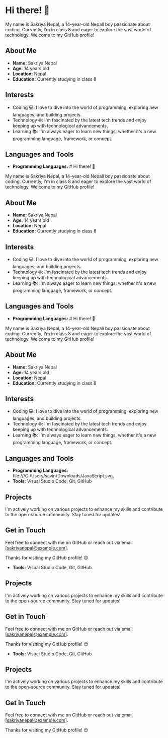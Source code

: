 # Hi there! 👋

My name is Sakriya Nepal, a 14-year-old Nepali boy passionate about coding. Currently, I'm in class 8 and eager to explore the vast world of technology. Welcome to my GitHub profile!

## About Me
- **Name:** Sakriya Nepal
- **Age:** 14 years old
- **Location:** Nepal
- **Education:** Currently studying in class 8

## Interests
- Coding 💻: I love to dive into the world of programming, exploring new languages, and building projects.
- Technology 🌐: I'm fascinated by the latest tech trends and enjoy keeping up with technological advancements.
- Learning 📚: I'm always eager to learn new things, whether it's a new programming language, framework, or concept.

## Languages and Tools
- **Programming Languages:** # Hi there! 👋

My name is Sakriya Nepal, a 14-year-old Nepali boy passionate about coding. Currently, I'm in class 8 and eager to explore the vast world of technology. Welcome to my GitHub profile!

## About Me
- **Name:** Sakriya Nepal
- **Age:** 14 years old
- **Location:** Nepal
- **Education:** Currently studying in class 8

## Interests
- Coding 💻: I love to dive into the world of programming, exploring new languages, and building projects.
- Technology 🌐: I'm fascinated by the latest tech trends and enjoy keeping up with technological advancements.
- Learning 📚: I'm always eager to learn new things, whether it's a new programming language, framework, or concept.

## Languages and Tools
- **Programming Languages:** # Hi there! 👋

My name is Sakriya Nepal, a 14-year-old Nepali boy passionate about coding. Currently, I'm in class 8 and eager to explore the vast world of technology. Welcome to my GitHub profile!

## About Me
- **Name:** Sakriya Nepal
- **Age:** 14 years old
- **Location:** Nepal
- **Education:** Currently studying in class 8

## Interests
- Coding 💻: I love to dive into the world of programming, exploring new languages, and building projects.
- Technology 🌐: I'm fascinated by the latest tech trends and enjoy keeping up with technological advancements.
- Learning 📚: I'm always eager to learn new things, whether it's a new programming language, framework, or concept.

## Languages and Tools
- **Programming Languages:** file:///C:/Users/savin/Downloads/JavaScript.svg,
- **Tools:** Visual Studio Code, Git, GitHub

## Projects
I'm actively working on various projects to enhance my skills and contribute to the open-source community. Stay tuned for updates!

## Get in Touch
Feel free to connect with me on GitHub or reach out via email [sakriyanepal@example.com].

Thanks for visiting my GitHub profile! 😊

- **Tools:** Visual Studio Code, Git, GitHub

## Projects
I'm actively working on various projects to enhance my skills and contribute to the open-source community. Stay tuned for updates!

## Get in Touch
Feel free to connect with me on GitHub or reach out via email [sakriyanepal@example.com].

Thanks for visiting my GitHub profile! 😊

- **Tools:** Visual Studio Code, Git, GitHub

## Projects
I'm actively working on various projects to enhance my skills and contribute to the open-source community. Stay tuned for updates!

## Get in Touch
Feel free to connect with me on GitHub or reach out via email [sakriyanepal@example.com].

Thanks for visiting my GitHub profile! 😊
